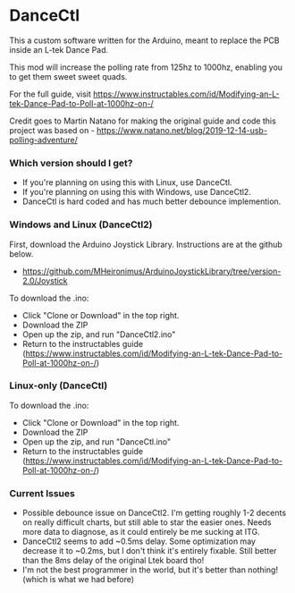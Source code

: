 # DanceCtl
This a custom software written for the Arduino, meant to replace the PCB inside an L-tek Dance Pad.

This mod will increase the polling rate from 125hz to 1000hz, enabling you to get them sweet sweet quads.

For the full guide, visit https://www.instructables.com/id/Modifying-an-L-tek-Dance-Pad-to-Poll-at-1000hz-on-/

Credit goes to Martin Natano for making the original guide and code this project was based on - https://www.natano.net/blog/2019-12-14-usb-polling-adventure/

### Which version should I get?
- If you're planning on using this with Linux, use DanceCtl.
- If you're planning on using this with Windows, use DanceCtl2.
- DanceCtl is hard coded and has much better debounce implemention.

### Windows and Linux (DanceCtl2)
First, download the Arduino Joystick Library. Instructions are at the github below.
 - https://github.com/MHeironimus/ArduinoJoystickLibrary/tree/version-2.0/Joystick

To download the .ino:
 - Click "Clone or Download" in the top right.
 - Download the ZIP
 - Open up the zip, and run "DanceCtl2.ino"
 - Return to the instructables guide (https://www.instructables.com/id/Modifying-an-L-tek-Dance-Pad-to-Poll-at-1000hz-on-/)

### Linux-only (DanceCtl)
To download the .ino:
 - Click "Clone or Download" in the top right.
 - Download the ZIP
 - Open up the zip, and run "DanceCtl.ino"
 - Return to the instructables guide (https://www.instructables.com/id/Modifying-an-L-tek-Dance-Pad-to-Poll-at-1000hz-on-/)
 
 ### Current Issues
 - Possible debounce issue on DanceCtl2.  I'm getting roughly 1-2 decents on really difficult charts, but still able to star the easier ones.  Needs more data to diagnose, as it could entirely be me sucking at ITG.
 - DanceCtl2 seems to add ~0.5ms delay.  Some optimization may decrease it to ~0.2ms, but I don't think it's entirely fixable.  Still better than the 8ms delay of the original Ltek board tho!
 - I'm not the best programmer in the world, but it's better than nothing! (which is what we had before)
